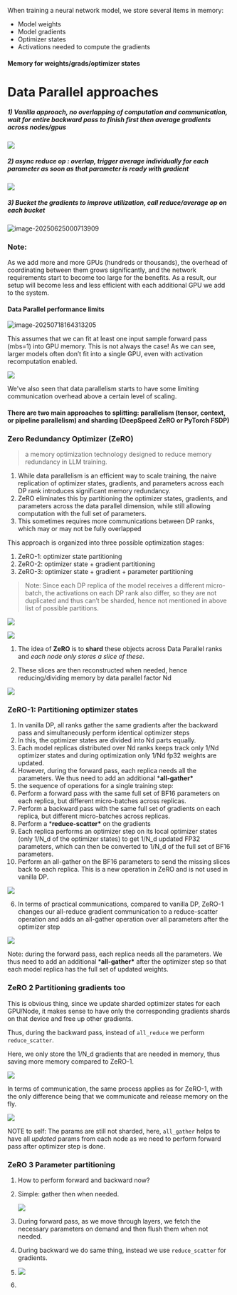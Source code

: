 When training a neural network model, we store several items in memory:

- Model weights
- Model gradients
- Optimizer states
- Activations needed to compute the gradients

#### Memory for weights/grads/optimizer states



# Data Parallel approaches

##### 1) Vanilla approach, no overlapping of computation and communication, wait for entire backward pass to finish first then average gradients across nodes/gpus

![](./assets/image-20250625000622418.png)

##### 2) async reduce op : overlap, trigger average individually for each parameter as soon as that parameter is ready with gradient

![](./assets/image-20250625000649699.png)

##### 3) Bucket the gradients to improve utilization, call reduce/average op on each bucket

![image-20250625000713909](./assets/image-20250625000713909.png)



### Note: 

As we add more and more GPUs (hundreds or thousands), the overhead of  coordinating between them grows significantly, and the network  requirements start to become too large for the benefits. As a result,  our setup will become less and less efficient with each additional GPU  we add to the system.

#### Data Parallel performance limits

![image-20250718164313205](./assets/dp-limits.png)

This assumes that we can fit at least one input sample forward pass (mbs=1) into GPU memory. This is not always the case! As we can see, larger  models often don’t fit into a single GPU, even with activation  recomputation enabled.

![](./assets/dp-limits-2.png)

We've also seen that data parallelism starts to have some limiting communication overhead above a certain level of scaling.



#### There are two main approaches to splitting: parallelism (tensor,  context, or pipeline parallelism) and sharding (DeepSpeed ZeRO or  PyTorch FSDP)



### Zero Redundancy Optimizer (ZeRO)

>  a memory optimization technology designed to reduce memory redundancy in LLM training.

1. While data parallelism is an efficient way to scale training, the naive  replication of optimizer states, gradients, and parameters across each  DP rank introduces significant memory redundancy. 
2. ZeRO eliminates this by partitioning the optimizer states, gradients,  and parameters across the data parallel dimension, while still allowing  computation with the full set of parameters. 
3.  This sometimes requires more communications between DP ranks, which may or may not be fully overlapped



This approach is organized into three possible optimization stages:

1. ZeRO-1: optimizer state partitioning
2. ZeRO-2: optimizer state + gradient partitioning
3. ZeRO-3: optimizer state + gradient + parameter partitioning

> Note: Since each DP replica of the model receives a different micro-batch, the activations on each DP rank also differ, so they are not duplicated and thus can’t be sharded, hence not mentioned in above list of possible partitions.



![](./assets/image-20250718223119102.png)

![](./assets/image-20250718232430935.png)

1. The idea of **ZeRO** is to **shard** these objects across Data Parallel ranks and *each node only stores a slice of these*.

2. These slices are then reconstructed when needed, hence reducing/dividing memory by data parallel factor Nd



![](./assets/image-20250718232521043.png)

### ZeRO-1: Partitioning optimizer states

1. In vanilla DP, all ranks gather the same gradients after the backward pass and simultaneously perform identical optimizer steps
2. In this, the optimizer states are divided into Nd parts equally.
3. Each model replicas distributed over Nd ranks keeps track only 1/Nd optimizer states and during optimization only 1/Nd fp32 weights are updated.
4. However, during the forward pass, each replica needs all the parameters. We thus need to add an additional ***all-gather\***
5.  the sequence of operations for a single training step:
   1. Perform a forward pass with the same full set of BF16 parameters on each replica, but different micro-batches across replicas.
   2. Perform a backward pass with the same full set of gradients on each replica, but different micro-batches across replicas.
   3. Perform a ***reduce-scatter\*** on the gradients 
   4. Each replica performs an optimizer step on its local optimizer states (only 1/N_d of the optimizer states) to get  1/N_d updated FP32 parameters, which can then be converted to 1/N_d of the full set of BF16 parameters.
   5. Perform an all-gather on the BF16 parameters to send the missing slices  back to each replica. This is a new operation in ZeRO and is not used in vanilla DP.

![](https://github.com/manu-chauhan/tiny-accelerate-scratch/blob/main/assets/dp_zero1.gif)



6. In terms of practical communications, compared to vanilla DP, ZeRO-1  changes our all-reduce gradient communication to a reduce-scatter  operation and adds an all-gather operation over all parameters after the optimizer step



![](./assets/dp_zero1_overlap.svg)

Note: during the forward pass, each replica needs all the parameters. We thus need to add an additional ***all-gather\*** after the optimizer step so that each model replica has  the full set of updated weights.



### ZeRO 2 Partitioning gradients too

This is obvious thing, since we update sharded optimizer states for each GPU/Node, it makes sense to have only the corresponding gradients shards on that device and free up other gradients. 

Thus, during the backward pass, instead of `all_reduce` we perform `reduce_scatter`.

Here, we only store the 1/N_d gradients that are needed in memory, thus saving more memory compared to ZeRO-1.

![](./assets/dp_zero2.gif)

In terms of communication, the same process applies as for ZeRO-1, with  the only difference being that we communicate and release memory on the  fly.



![](./assets/dp_zero2_overlap.svg)

NOTE to self: The params are still not sharded, here, `all_gather` helps to have all *updated* params from each node as we need to perform forward pass after optimizer step is done. 



### ZeRO 3 Parameter partitioning

1. How to perform forward and backward now?

2. Simple: gather then when needed.

   ![](./assets/dp_zero3_fwd.svg)

3. During forward pass, as we move through layers, we fetch the necessary parameters on demand and then flush them when not needed. 
4. During backward we do same thing, instead we use `reduce_scatter` for gradients.
5. ![](./assets/dp_zero3_bwd.svg)

6. 
